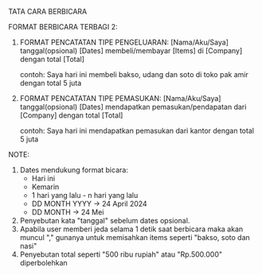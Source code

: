 TATA CARA BERBICARA

FORMAT BERBICARA TERBAGI 2:

1. FORMAT PENCATATAN TIPE PENGELUARAN:
   [Nama/Aku/Saya] tanggal(opsional) [Dates] membeli/membayar [Items] di [Company] dengan total [Total]
   
   contoh: Saya hari ini membeli bakso, udang dan soto di toko pak amir dengan total 5 juta

2. FORMAT PENCATATAN TIPE PEMASUKAN:
   [Nama/Aku/Saya] tanggal(opsional) [Dates] mendapatkan pemasukan/pendapatan dari [Company] dengan total [Total]
   
   contoh: Saya hari ini mendapatkan pemasukan dari kantor dengan total 5 juta


NOTE:
1. Dates mendukung format bicara:
   - Hari ini
   - Kemarin
   - 1 hari yang lalu - n hari yang lalu
   - DD MONTH YYYY -> 24 April 2024
   - DD MONTH -> 24 Mei
2. Penyebutan kata "tanggal" sebelum dates opsional.
3. Apabila user memberi jeda selama 1 detik saat berbicara maka akan muncul "," gunanya untuk memisahkan items seperti "bakso, soto dan nasi"
4. Penyebutan total seperti "500 ribu rupiah" atau "Rp.500.000" diperbolehkan